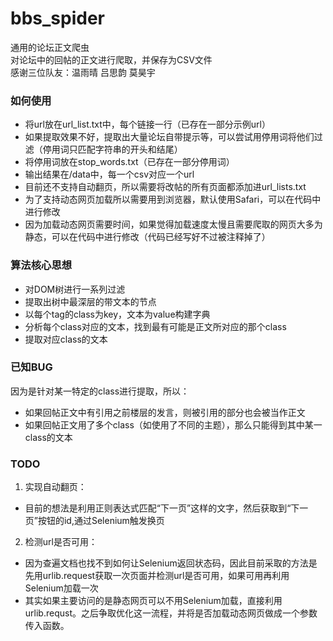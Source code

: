 # bbs_spider
通用的论坛正文爬虫  <br/>
对论坛中的回帖的正文进行爬取，并保存为CSV文件  <br/>
感谢三位队友：温雨晴 吕思韵 莫昊宇  <br/>

### 如何使用
* 将url放在url_list.txt中，每个链接一行（已存在一部分示例url）
* 如果提取效果不好，提取出大量论坛自带提示等，可以尝试用停用词将他们过滤（停用词只匹配字符串的开头和结尾）
* 将停用词放在stop_words.txt（已存在一部分停用词）
* 输出结果在/data中，每一个csv对应一个url
* 目前还不支持自动翻页，所以需要将改帖的所有页面都添加进url_lists.txt
* 为了支持动态网页加载所以需要用到浏览器，默认使用Safari，可以在代码中进行修改
* 因为加载动态网页需要时间，如果觉得加载速度太慢且需要爬取的网页大多为静态，可以在代码中进行修改（代码已经写好不过被注释掉了）

### 算法核心思想
* 对DOM树进行一系列过滤
* 提取出树中最深层的带文本的节点
* 以每个tag的class为key，文本为value构建字典
* 分析每个class对应的文本，找到最有可能是正文所对应的那个class
* 提取对应class的文本

### 已知BUG
因为是针对某一特定的class进行提取，所以：
* 如果回帖正文中有引用之前楼层的发言，则被引用的部分也会被当作正文
* 如果回帖正文用了多个class（如使用了不同的主题），那么只能得到其中某一class的文本

### TODO
1.  实现自动翻页：
  * 目前的想法是利用正则表达式匹配“下一页”这样的文字，然后获取到“下一页”按钮的id,通过Selenium触发换页
2.  检测url是否可用：
  * 因为查遍文档也找不到如何让Selenium返回状态码，因此目前采取的方法是先用urlib.request获取一次页面并检测url是否可用，如果可用再利用Selenium加载一次
  * 其实如果主要访问的是静态网页可以不用Selenium加载，直接利用urlib.requst。之后争取优化这一流程，并将是否加载动态网页做成一个参数传入函数。
